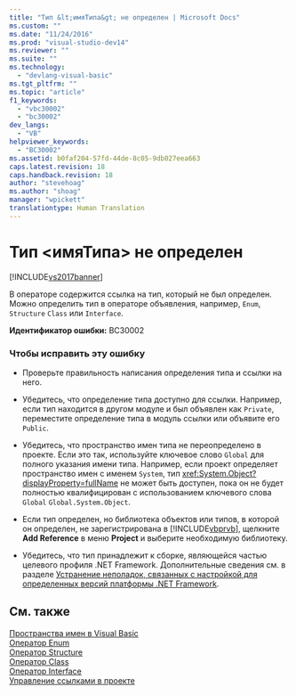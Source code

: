```yaml
---
title: "Тип &lt;имяТипа&gt; не определен | Microsoft Docs"
ms.custom: ""
ms.date: "11/24/2016"
ms.prod: "visual-studio-dev14"
ms.reviewer: ""
ms.suite: ""
ms.technology: 
  - "devlang-visual-basic"
ms.tgt_pltfrm: ""
ms.topic: "article"
f1_keywords: 
  - "vbc30002"
  - "bc30002"
dev_langs: 
  - "VB"
helpviewer_keywords: 
  - "BC30002"
ms.assetid: b0faf204-57fd-44de-8c05-9db027eea663
caps.latest.revision: 18
caps.handback.revision: 18
author: "stevehoag"
ms.author: "shoag"
manager: "wpickett"
translationtype: Human Translation
---
```

# Тип &lt;имяТипа&gt; не определен
[!INCLUDE[vs2017banner](../../../csharp/includes/vs2017banner.md)]

В операторе содержится ссылка на тип, который не был определен.  Можно определить тип в операторе объявления, например, `Enum`, `Structure` `Class` или `Interface`.  
  
 **Идентификатор ошибки:** BC30002  
  
### Чтобы исправить эту ошибку  
  
-   Проверьте правильность написания определения типа и ссылки на него.  
  
-   Убедитесь, что определение типа доступно для ссылки.  Например, если тип находится в другом модуле и был объявлен как `Private`, переместите определение типа в модуль ссылки или объявите его `Public`.  
  
-   Убедитесь, что пространство имен типа не переопределено в проекте.  Если это так, используйте ключевое слово `Global` для полного указания имени типа.  Например, если проект определяет пространство имен с именем `System`, тип <xref:System.Object?displayProperty=fullName> не может быть доступен, пока он не будет полностью квалифицирован с использованием ключевого слова `Global` `Global.System.Object`.  
  
-   Если тип определен, но библиотека объектов или типов, в которой он определен, не зарегистрирована в [!INCLUDE[vbprvb](../../../csharp/programming-guide/concepts/linq/includes/vbprvb_md.md)], щелкните **Add Reference** в меню **Project** и выберите необходимую библиотеку.  
  
-   Убедитесь, что тип принадлежит к сборке, являющейся частью целевого профиля .NET Framework.  Дополнительные сведения см. в разделе [Устранение неполадок, связанных с настройкой для определенных версий платформы .NET Framework](/visual-studio/msbuild/troubleshooting-dotnet-framework-targeting-errors).  
  
## См. также  
 [Пространства имен в Visual Basic](../../../visual-basic/programming-guide/program-structure/namespaces.md)   
 [Оператор Enum](../../../visual-basic/language-reference/statements/enum-statement.md)   
 [Оператор Structure](../../../visual-basic/language-reference/statements/structure-statement.md)   
 [Оператор Class](../../../visual-basic/language-reference/statements/class-statement.md)   
 [Оператор Interface](../../../visual-basic/language-reference/statements/interface-statement.md)   
 [Управление ссылками в проекте](/visual-studio/ide/managing-references-in-a-project)